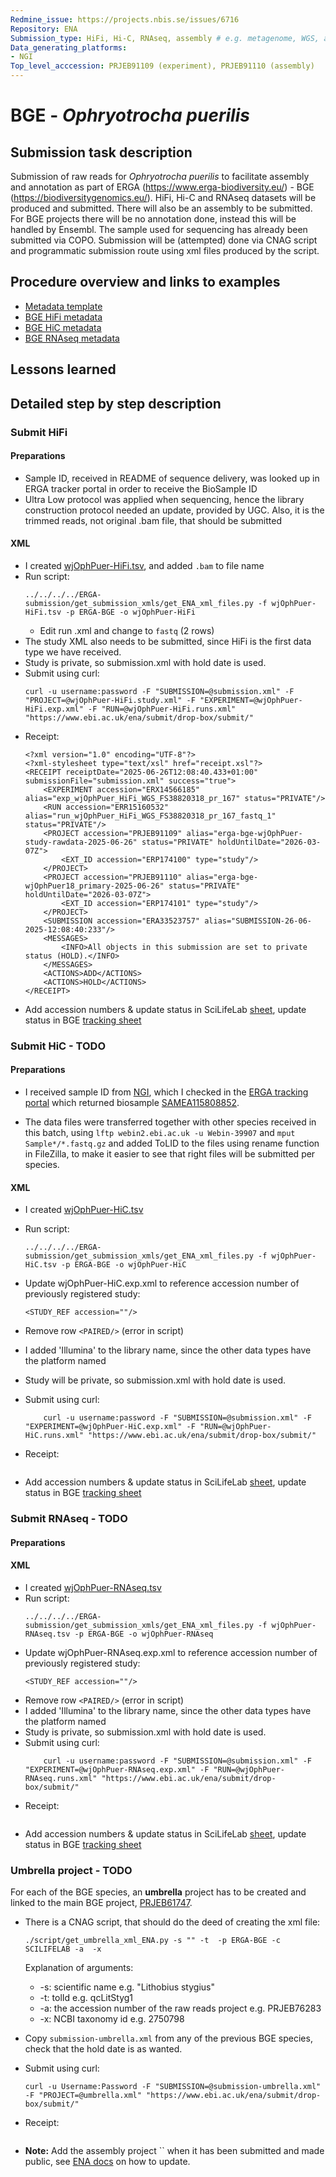 ```yaml
---
Redmine_issue: https://projects.nbis.se/issues/6716
Repository: ENA
Submission_type: HiFi, Hi-C, RNAseq, assembly # e.g. metagenome, WGS, assembly, - IF RELEVANT
Data_generating_platforms:
- NGI
Top_level_acccession: PRJEB91109 (experiment), PRJEB91110 (assembly)
---
```


# BGE - *Ophryotrocha puerilis*

## Submission task description
Submission of raw reads for *Ophryotrocha puerilis* to facilitate assembly and annotation as part of ERGA (https://www.erga-biodiversity.eu/) - BGE (https://biodiversitygenomics.eu/). HiFi, Hi-C and RNAseq datasets will be produced and submitted. There will also be an assembly to be submitted. For BGE projects there will be no annotation done, instead this will be handled by Ensembl. The sample used for sequencing has already been submitted via COPO.
Submission will be (attempted) done via CNAG script and programmatic submission route using xml files produced by the script.

## Procedure overview and links to examples

* [Metadata template](./data/BGE-Ophryotrocha-puerilis-metadata.xlsx)
* [BGE HiFi metadata](./data/wjOphPuer-HiFi.tsv)
* [BGE HiC metadata](./data/wjOphPuer-HiC.tsv)
* [BGE RNAseq metadata](./data/wjOphPuer-RNAseq.tsv)

## Lessons learned
<!-- What went well? What did not went so well? What would you have done differently? -->

## Detailed step by step description

### Submit HiFi

#### Preparations
* Sample ID, received in README of sequence delivery, was looked up in ERGA tracker portal in order to receive the BioSample ID
* Ultra Low protocol was applied when sequencing, hence the library construction protocol needed an update, provided by UGC. Also, it is the trimmed reads, not original .bam file, that should be submitted
 
#### XML

* I created [wjOphPuer-HiFi.tsv](./data/wjOphPuer-HiFi.tsv), and added `.bam` to file name
* Run script:
    ```
    ../../../../ERGA-submission/get_submission_xmls/get_ENA_xml_files.py -f wjOphPuer-HiFi.tsv -p ERGA-BGE -o wjOphPuer-HiFi
    ```
    * Edit run .xml and change to `fastq` (2 rows)
* The study XML also needs to be submitted, since HiFi is the first data type we have received.
* Study is private, so submission.xml with hold date is used.
* Submit using curl:
    ```
    curl -u username:password -F "SUBMISSION=@submission.xml" -F "PROJECT=@wjOphPuer-HiFi.study.xml" -F "EXPERIMENT=@wjOphPuer-HiFi.exp.xml" -F "RUN=@wjOphPuer-HiFi.runs.xml" "https://www.ebi.ac.uk/ena/submit/drop-box/submit/"
    ```
* Receipt:
    ```
    <?xml version="1.0" encoding="UTF-8"?>
    <?xml-stylesheet type="text/xsl" href="receipt.xsl"?>
    <RECEIPT receiptDate="2025-06-26T12:08:40.433+01:00" submissionFile="submission.xml" success="true">
        <EXPERIMENT accession="ERX14566185" alias="exp_wjOphPuer_HiFi_WGS_FS38820318_pr_167" status="PRIVATE"/>
        <RUN accession="ERR15160532" alias="run_wjOphPuer_HiFi_WGS_FS38820318_pr_167_fastq_1" status="PRIVATE"/>
        <PROJECT accession="PRJEB91109" alias="erga-bge-wjOphPuer-study-rawdata-2025-06-26" status="PRIVATE" holdUntilDate="2026-03-07Z">
            <EXT_ID accession="ERP174100" type="study"/>
        </PROJECT>
        <PROJECT accession="PRJEB91110" alias="erga-bge-wjOphPuer18_primary-2025-06-26" status="PRIVATE" holdUntilDate="2026-03-07Z">
            <EXT_ID accession="ERP174101" type="study"/>
        </PROJECT>
        <SUBMISSION accession="ERA33523757" alias="SUBMISSION-26-06-2025-12:08:40:233"/>
        <MESSAGES>
            <INFO>All objects in this submission are set to private status (HOLD).</INFO>
        </MESSAGES>
        <ACTIONS>ADD</ACTIONS>
        <ACTIONS>HOLD</ACTIONS>
    </RECEIPT>
    ```
* Add accession numbers & update status in SciLifeLab [sheet](https://docs.google.com/spreadsheets/d/1mSuL_qGffscer7G1FaiEOdyR68igscJB0CjDNSCNsvg/), update status in BGE [tracking sheet](https://docs.google.com/spreadsheets/d/1IXEyg-XZfwKOtXBHAyJhJIqkmwHhaMn5uXd8GyXHSpY/)

### Submit HiC - **TODO**

#### Preparations
* I received sample ID from [NGI](https://docs.google.com/spreadsheets/d/10ZPAhkp1fCmpqR9GAZMRJ9wdXa8m-1G_/), which I checked in the [ERGA tracking portal](https://genomes.cnag.cat/erga-stream/samples/) which returned biosample [SAMEA115808852](https://www.ebi.ac.uk/biosamples/samples/SAMEA115808852).

* The data files were transferred together with other species received in this batch, using `lftp webin2.ebi.ac.uk -u Webin-39907` and `mput Sample*/*.fastq.gz` and added ToLID to the files using rename function in FileZilla, to make it easier to see that right files will be submitted per species.

#### XML
* I created [wjOphPuer-HiC.tsv](./data/wjOphPuer-HiC.tsv)
* Run script:
    ```
    ../../../../ERGA-submission/get_submission_xmls/get_ENA_xml_files.py -f wjOphPuer-HiC.tsv -p ERGA-BGE -o wjOphPuer-HiC
    ```
* Update wjOphPuer-HiC.exp.xml to reference accession number of previously registered study:
    ```
    <STUDY_REF accession=""/>
    ```

* Remove row `<PAIRED/>` (error in script)
* I added 'Illumina' to the library name, since the other data types have the platform named
* Study will be private, so submission.xml with hold date is used.
* Submit using curl:
    ```
        curl -u username:password -F "SUBMISSION=@submission.xml" -F "EXPERIMENT=@wjOphPuer-HiC.exp.xml" -F "RUN=@wjOphPuer-HiC.runs.xml" "https://www.ebi.ac.uk/ena/submit/drop-box/submit/"
    ```
* Receipt:
    ```

    ```
* Add accession numbers & update status in SciLifeLab [sheet](https://docs.google.com/spreadsheets/d/1mSuL_qGffscer7G1FaiEOdyR68igscJB0CjDNSCNsvg/), update status in BGE [tracking sheet](https://docs.google.com/spreadsheets/d/1IXEyg-XZfwKOtXBHAyJhJIqkmwHhaMn5uXd8GyXHSpY/)


### Submit RNAseq - **TODO**

#### Preparations

#### XML
* I created [wjOphPuer-RNAseq.tsv](./data/wjOphPuer-RNAseq.tsv)
* Run script:
    ```
    ../../../../ERGA-submission/get_submission_xmls/get_ENA_xml_files.py -f wjOphPuer-RNAseq.tsv -p ERGA-BGE -o wjOphPuer-RNAseq
    ```
* Update wjOphPuer-RNAseq.exp.xml to reference accession number of previously registered study:
    ```
    <STUDY_REF accession=""/>
    ```
* Remove row `<PAIRED/>` (error in script)
* I added 'Illumina' to the library name, since the other data types have the platform named
* Study is private, so submission.xml with hold date is used.
* Submit using curl:
    ```
        curl -u username:password -F "SUBMISSION=@submission.xml" -F "EXPERIMENT=@wjOphPuer-RNAseq.exp.xml" -F "RUN=@wjOphPuer-RNAseq.runs.xml" "https://www.ebi.ac.uk/ena/submit/drop-box/submit/"
    ```
* Receipt:
    ```

    ```
* Add accession numbers & update status in SciLifeLab [sheet](https://docs.google.com/spreadsheets/d/1mSuL_qGffscer7G1FaiEOdyR68igscJB0CjDNSCNsvg/), update status in BGE [tracking sheet](https://docs.google.com/spreadsheets/d/1IXEyg-XZfwKOtXBHAyJhJIqkmwHhaMn5uXd8GyXHSpY/)

### Umbrella project - **TODO**
For each of the BGE species, an **umbrella** project has to be created and linked to the main BGE project, [PRJEB61747](https://www.ebi.ac.uk/ena/browser/view/PRJEB61747).

* There is a CNAG script, that should do the deed of creating the xml file:
    ```
    ./script/get_umbrella_xml_ENA.py -s "" -t  -p ERGA-BGE -c SCILIFELAB -a  -x 
    ```
    Explanation of arguments:
    * -s: scientific name e.g. "Lithobius stygius"
    * -t: tolId e.g. qcLitStyg1
    * -a: the accession number of the raw reads project e.g. PRJEB76283
    * -x: NCBI taxonomy id e.g. 2750798

* Copy `submission-umbrella.xml` from any of the previous BGE species, check that the hold date is as wanted.
* Submit using curl:
    ```
    curl -u Username:Password -F "SUBMISSION=@submission-umbrella.xml" -F "PROJECT=@umbrella.xml" "https://www.ebi.ac.uk/ena/submit/drop-box/submit/"
    ```
* Receipt:
    ```
    
    ```
* **Note:** Add the assembly project `` when it has been submitted and made public, see [ENA docs](https://ena-docs.readthedocs.io/en/latest/faq/umbrella.html#adding-children-to-an-umbrella) on how to update.
